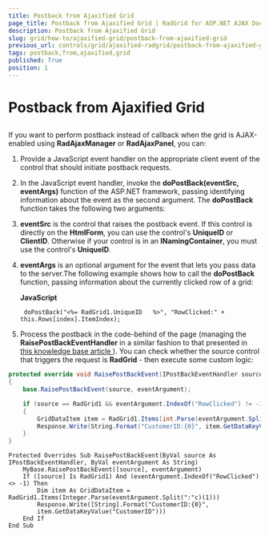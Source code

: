 ```yaml
---
title: Postback from Ajaxified Grid
page_title: Postback from Ajaxified Grid | RadGrid for ASP.NET AJAX Documentation
description: Postback from Ajaxified Grid
slug: grid/how-to/ajaxified-grid/postback-from-ajaxified-grid
previous_url: controls/grid/ajaxified-radgrid/postback-from-ajaxified-grid
tags: postback,from,ajaxified,grid
published: True
position: 1
---
```


# Postback from Ajaxified Grid



##

If you want to perform postback instead of callback when the grid is AJAX-enabled using **RadAjaxManager** or **RadAjaxPanel**, you can:

1. Provide a JavaScript event handler on the appropriate client event of the control that should initiate postback requests.

2. In the JavaScript event handler, invoke the **doPostBack(eventSrc, eventArgs)** function of the ASP.NET framework, passing identifying information about the event as the second argument. The **doPostBack** function takes the following two arguments:

3. **eventSrc** is the control that raises the postback event. If this control is directly on the **HtmlForm**, you can use the control's **UniqueID** or **ClientID**. Otherwise if your control is in an **INamingContainer**, you must use the control's **UniqueID**.

4. **eventArgs** is an optional argument for the event that lets you pass data to the server.The following example shows how to call the **doPostBack** function, passing information about the currently clicked row of a grid:

	**JavaScript**

		doPostBack("<%= RadGrid1.UniqueID   %>", "RowClicked:" + this.Rows[index].ItemIndex);


5. Process the postback in the code-behind of the page (managing the **RaisePostBackEventHandler** in a similar fashion to that presented in [ this knowledge base article ](http://www.telerik.com/support/kb/aspnet-ajax/grid/performing-postback-from-grid-client-events.aspx)). You can check whether the source control that triggers the request is **RadGrid** - then execute some custom logic:



````C#
protected override void RaisePostBackEvent(IPostBackEventHandler source, string eventArgument)
{
    base.RaisePostBackEvent(source, eventArgument);

    if (source == RadGrid1 && eventArgument.IndexOf("RowClicked") != -1)
    {
        GridDataItem item = RadGrid1.Items[int.Parse(eventArgument.Split(':')[1])];
        Response.Write(String.Format("CustomerID:{0}", item.GetDataKeyValue("CustomerID")));
    }
}
````
````VB
Protected Overrides Sub RaisePostBackEvent(ByVal source As IPostBackEventHandler, ByVal eventArgument As String)
    MyBase.RaisePostBackEvent([source], eventArgument)
    If ([source] Is RadGrid1) And (eventArgument.IndexOf("RowClicked") <> -1) Then
        Dim item As GridDataItem = RadGrid1.Items(Integer.Parse(eventArgument.Split(":"c)(1)))
        Response.Write([String].Format("CustomerID:{0}",
        item.GetDataKeyValue("CustomerID")))
    End If
End Sub
````

